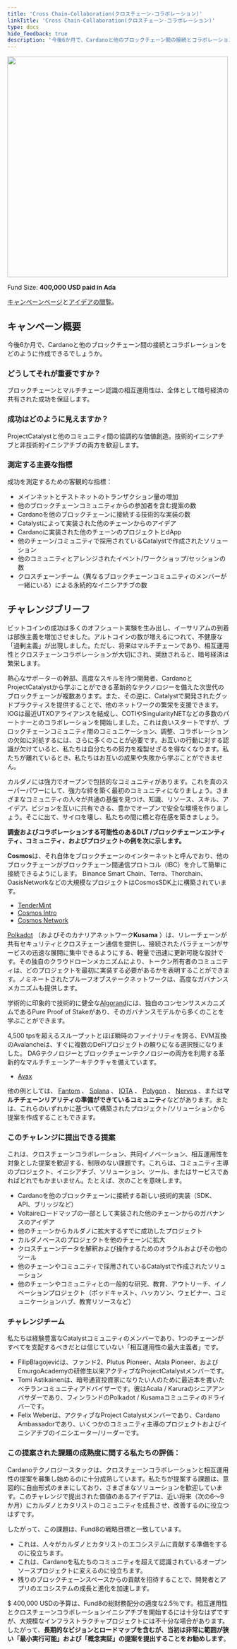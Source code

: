 ```yaml
---
title: 'Cross Chain-Collaboration(クロスチェーン-コラボレーション)'
linkTitle: 'Cross Chain-Collaboration(クロスチェーン-コラボレーション)'
type: docs
hide_feedback: true
description: '今後6か月で、Cardanoと他のブロックチェーン間の接続とコラボレーションをどのように作成できるでしょうか'
---
```

<img src="https://cardano.ideascale.com/community-library/accounts/93/936143/Public/04-Cross-Chain-Collaboration-eb2b89.png" style="width:500px;height500px">

Fund Size: **400,000 USD paid in Ada**

[キャンペーンページ](https://cardano.ideascale.com/c/idea/381705)と[アイデアの閲覧](https://cardano.ideascale.com/c/campaigns/26436/stage/all/ideas/unspecified)。

## キャンペーン概要

今後6か月で、Cardanoと他のブロックチェーン間の接続とコラボレーションをどのように作成できるでしょうか。

### どうしてそれが重要ですか？

ブロックチェーンとマルチチェーン認識の相互運用性は、全体として暗号経済の共有された成功を保証します。

### 成功はどのように見えますか？

ProjectCatalystと他のコミュニティ間の協調的な価値創造。技術的イニシアチブと非技術的イニシアチブの両方を歓迎します。

### 測定する主要な指標

成功を測定するための客観的な指標：

- メインネットとテストネットのトランザクション量の増加
- 他のブロックチェーンコミュニティからの参加者を含む提案の数
- Cardanoを他のブロックチェーンに接続する技術的な実装の数
- Catalystによって実装された他のチェーンからのアイデア
- Cardanoに実装された他のチェーンのプロジェクトとdApp
- 他のチェーン/コミュニティで採用されているCatalystで作成されたソリューション
- 他のコミュニティとアレンジされたイベント/ワークショップ/セッションの数
- クロスチェーンチーム（異なるブロックチェーンコミュニティのメンバーが一緒にいる）による永続的なイニシアチブの数

## チャレンジブリーフ

ビットコインの成功は多くのオフシュート実験を生み出し、イーサリアムの到着は部族主義を増加させました。アルトコインの数が増えるにつれて、不健康な「過剰主義」が出現しました。ただし、将来はマルチチェーンであり、相互運用性とクロスチェーンコラボレーションが大切にされ、奨励されると、暗号経済は繁栄します。

熱心なサポーターの幹部、高度なスキルを持つ開発者、CardanoとProjectCatalystから学ぶことができる革新的なテクノロジーを備えた次世代のブロックチェーンが複数あります。また、その逆に、Catalystで開発されたグッドプラクティスを提供することで、他のネットワークの繁栄を支援できます。 IOGは最近UTXOアライアンスを結成し、COTIやSingularityNETなどの多数のパートナーとのコラボレーションを開始しました。これは良いスタートですが、ブロックチェーンコミュニティ間のコミュニケーション、調整、コラボレーションの欠如に対処するには、さらに多くのことが必要です。お互いの行動に対する認識が欠けていると、私たちは自分たちの努力を複製せざるを得なくなります。私たちが離れているとき、私たちはお互いの成果や失敗から学ぶことができません。

カルダノには強力でオープンで包括的なコミュニティがあります。これを真のスーパーパワーにして、強力な絆を築く最初のコミュニティになりましょう。さまざまなコミュニティの人々が共通の基盤を見つけ、知識、リソース、スキル、アイデア、ビジョンを互いに共有できる、豊かでオープンで安全な環境を作りましょう。そこに出て、サイロを壊し、私たちの間に橋と存在感を築きましょう。

**調査およびコラボレーションする可能性のあるDLT /ブロックチェーンエンティティ、コミュニティ、およびプロジェクトの例を次に示します。**

**Cosmos**は、それ自体をブロックチェーンのインターネットと呼んでおり、他のブロックチェーンがブロックチェーン間通信プロトコル（IBC）を介して簡単に接続できるようにします。 Binance Smart Chain、Terra、Thorchain、OasisNetworkなどの大規模なプロジェクトはCosmosSDK上に構築されています。

- [TenderMint](https://tendermint.com/sdk/)
- [Cosmos Intro](https://v1.cosmos.network/intro)
- [Cosmos Network](https://cosmos.network/ecosystem/apps)

[Polkadot](https://wiki.polkadot.network/docs/learn-video-tutorials) （およびそのカナリアネットワーク**Kusama** ）は、リレーチェーンが共有セキュリティとクロスチェーン通信を提供し、接続されたパラチェーンがサービスの迅速な展開に集中できるようにする、軽量で迅速に更新可能な設計です。その独自のクラウドローンメカニズムにより、トークン所有者のコミュニティは、どのプロジェクトを最初に実装する必要があるかを表明することができます。ノミネートされたプルーフオブステークネットワークは、高度なガバナンスメカニズムも提供します。

学術的に印象的で技術的に健全な[Algorand](https://www.algorand.com/technology)には、独自のコンセンサスメカニズムであるPure Proof of Stakeがあり、そのガバナンスモデルから多くのことを学ぶことができます。

4,500 tpsを超えるスループットとほぼ瞬時のファイナリティを誇る、EVM互換のAvalancheは、すぐに複数のDeFiプロジェクトの頼りになる選択肢になりました。 DAGテクノロジーとブロックチェーンテクノロジーの両方を利用する革新的なマルチチェーンアーキテクチャを備えています。

- [Avax](https://www.avax.network)

他の例としては、 [Fantom](https://fantom.foundation/intro-to-fantom) 、 [Solana](https://solana.com/ecosystem) 、 [IOTA](https://www.iota.org/) 、 [Polygon](https://polygon.technology/get-started) 、 [Nervos](https://www.nervos.org) 、または**マルチチェーンリアリティの準備ができているコミュニティ**などがあります。または、これらのいずれかに基づいて構築されたプロジェクト/ソリューションから提案を作成することもできます。

### このチャレンジに提出できる提案

これは、クロスチェーンコラボレーション、共同イノベーション、相互運用性を対象とした提案を歓迎する、制限のない課題です。これらは、コミュニティ主導のプロジェクト、イニシアチブ、ソリューション、ツール、またはサービスであればどれでもかまいません。たとえば、次のことを意味します。

- Cardanoを他のブロックチェーンに接続する新しい技術的実装（SDK、API、ブリッジなど）
- Voltaireロードマップの一部として実装された他のチェーンからのガバナンスのアイデア
- 他のチェーンからカルダノに拡大するすでに成功したプロジェクト
- カルダノベースのプロジェクトを他のチェーンに拡大
- クロスチェーンデータを解釈および操作するためのオラクルおよびその他のツール
- 他のチェーンやコミュニティで採用されているCatalystで作成されたソリューション
- 他のチェーンやコミュニティとの一般的な研究、教育、アウトリーチ、イノベーションプロジェクト（ポッドキャスト、ハッカソン、ウェビナー、コミュニケーションハブ、教育リソースなど）

### チャレンジチーム

私たちは経験豊富なCatalystコミュニティのメンバーであり、1つのチェーンがすべてを支配するべきだとは信じていない「相互運用性の最大主義者」です。

- FilipBlagojevićは、ファンド2、Plutus Pioneer、Atala Pioneer、およびEmurgoAcademyの研修生以来アクティブなProjectCatalystメンバーです。
- Tomi Astikainenは、暗号通貨投資家になりたい人のために最近本を書いたベテランコミュニティアドバイザーです。彼はAcala / Karuraのシニアアンバサダーであり、フィンランドのPolkadot / Kusamaコミュニティのドライバーです。
- Felix Weberは、アクティブなProject Catalystメンバーであり、Cardano Ambassadorであり、いくつかのコミュニティ主導のプロジェクトおよびイニシアチブのイニシエーター/リーダーです。

### この提案された課題の成熟度に関する私たちの評価：

Cardanoテクノロジースタックは、クロスチェーンコラボレーションと相互運用性の提案を募集し始めるのに十分成熟しています。私たちが提案する課題は、意図的に自由形式のままにしており、さまざまなソリューションを歓迎しています。このチャレンジで提出された価値のあるアイデアは、近い将来（次の6〜9か月）にカルダノとカタリストのコミュニティを成長させ、改善するのに役立つはずです。

したがって、この課題は、Fund8の戦略目標と一致しています。

- これは、人々がカルダノとカタリストのエコシステムに貢献する準備をするのに役立ちます。
- これは、Cardanoを私たちのコミュニティを超えて認識されているオープンソースプロジェクトに変えるのに役立ちます。
- 残りのブロックチェーンスペースからの貢献を招待することで、開発者とアプリのエコシステムの成長と進化を加速します。

$ 400,000 USDの予算は、Fund8の総財務配分の適度な2.5％です。相互運用性とクロスチェーンコラボレーションイニシアチブを開始するには十分なはずですが、大規模なインフラストラクチャプロジェクトには不十分な場合があります。したがって、**長期的なビジョンとロードマップを含むが、当初は非常に範囲が狭い「最小実行可能」および「概念実証」の提案を提出することをお勧めします**。
